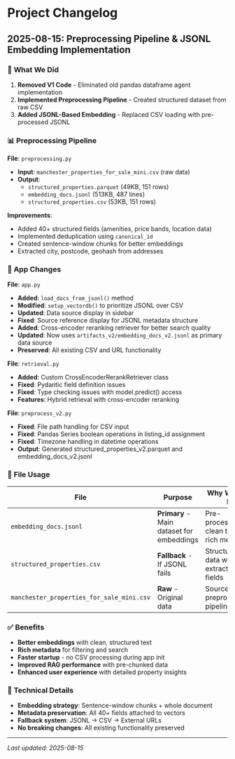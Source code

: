 # Project Changelog

## 2025-08-15: Preprocessing Pipeline & JSONL Embedding Implementation

### 🎯 **What We Did**

1. **Removed V1 Code** - Eliminated old pandas dataframe agent implementation
2. **Implemented Preprocessing Pipeline** - Created structured dataset from raw CSV
3. **Added JSONL-Based Embedding** - Replaced CSV loading with pre-processed JSONL

### 📊 **Preprocessing Pipeline**

**File**: `preprocessing.py`
- **Input**: `manchester_properties_for_sale_mini.csv` (raw data)
- **Output**: 
  - `structured_properties.parquet` (49KB, 151 rows)
  - `embedding_docs.jsonl` (513KB, 487 lines)
  - `structured_properties.csv` (53KB, 151 rows)

**Improvements**:
- Added 40+ structured fields (amenities, price bands, location data)
- Implemented deduplication using `canonical_id`
- Created sentence-window chunks for better embeddings
- Extracted city, postcode, geohash from addresses

### 🔄 **App Changes**

**File**: `app.py`
- **Added**: `load_docs_from_jsonl()` method
- **Modified**: `setup_vectordb()` to prioritize JSONL over CSV
- **Updated**: Data source display in sidebar
- **Fixed**: Source reference display for JSONL metadata structure
- **Added**: Cross-encoder reranking retriever for better search quality
- **Updated**: Now uses `artifacts_v2/embedding_docs_v2.jsonl` as primary data source
- **Preserved**: All existing CSV and URL functionality

**File**: `retrieval.py`
- **Added**: Custom CrossEncoderRerankRetriever class
- **Fixed**: Pydantic field definition issues
- **Fixed**: Type checking issues with model.predict() access
- **Features**: Hybrid retrieval with cross-encoder reranking

**File**: `preprocess_v2.py`
- **Fixed**: File path handling for CSV input
- **Fixed**: Pandas Series boolean operations in listing_id assignment
- **Fixed**: Timezone handling in datetime operations
- **Output**: Generated structured_properties_v2.parquet and embedding_docs_v2.jsonl

### 📁 **File Usage**

| File                                      | Purpose                                   | Why We Use It                             |
| ----------------------------------------- | ----------------------------------------- | ----------------------------------------- |
| `embedding_docs.jsonl`                    | **Primary** - Main dataset for embeddings | Pre-processed, clean text, rich metadata  |
| `structured_properties.csv`               | **Fallback** - If JSONL fails             | Structured data with all extracted fields |
| `manchester_properties_for_sale_mini.csv` | **Raw** - Original data                   | Source for preprocessing pipeline         |

### ✅ **Benefits**

- **Better embeddings** with clean, structured text
- **Rich metadata** for filtering and search
- **Faster startup** - no CSV processing during app init
- **Improved RAG performance** with pre-chunked data
- **Enhanced user experience** with detailed property insights

### 🔧 **Technical Details**

- **Embedding strategy**: Sentence-window chunks + whole document
- **Metadata preservation**: All 40+ fields attached to vectors
- **Fallback system**: JSONL → CSV → External URLs
- **No breaking changes**: All existing functionality preserved

---
*Last updated: 2025-08-15*
